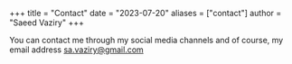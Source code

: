+++
title = "Contact"
date = "2023-07-20"
aliases = ["contact"]
author = "Saeed Vaziry"
+++

You can contact me through my social media channels and of course, my email address sa.vaziry@gmail.com